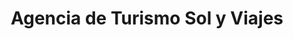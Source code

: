 ---
title: "Agencia de Turismo Sol y Viajes"
url: /cochabamba/agencia-de-turismo-sol-y-viajes/
shop: agencia de viajes
---